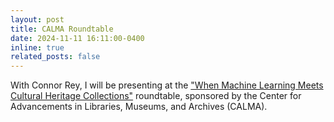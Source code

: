 ```yaml
---
layout: post
title: CALMA Roundtable
date: 2024-11-11 16:11:00-0400
inline: true
related_posts: false
---
```


With Connor Rey, I will be presenting at the ["When Machine Learning Meets Cultural Heritage Collections"](https://calma.ischool.uw.edu/uw-event/when-machine-learning-meets-cultural-heritage-collections/) roundtable, sponsored by the Center for Advancements in Libraries, Museums, and Archives (CALMA).
